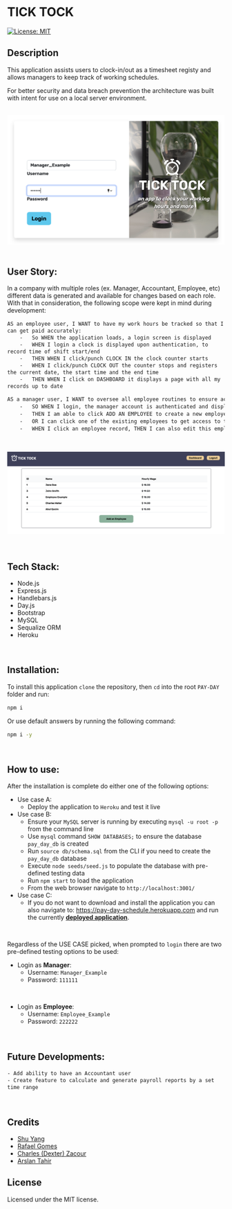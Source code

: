 # TICK TOCK
[![License: MIT](https://img.shields.io/badge/License-MIT-blue.svg)](https://opensource.org/licenses/MIT)
## Description
This application assists users to clock-in/out as a timesheet registy and allows managers to keep track of working schedules.
<!-- Work hours are then calculated with pay-rates (based on the authenticated user) to accurately display their pay-stub. -->
For better security and data breach prevention the architecture was built with intent for use on a local server environment.
<br /><br />

![Project Screenshot](./assests/images/Login.png)
<br /><br />

## User Story:
In a company with multiple roles (ex. Manager, Accountant, Employee, etc) different data is generated and available for changes based on each role. With that in consideration, the following scope were kept in mind during development:

    AS an employee user, I WANT to have my work hours be tracked so that I can get paid accurately:
        -   So WHEN the application loads, a login screen is displayed
        -	WHEN I login a clock is displayed upon authentication, to record time of shift start/end
        -   THEN WHEN I click/punch CLOCK IN the clock counter starts
        -	WHEN I click/punch CLOCK OUT the counter stops and registers the current date, the start time and the end time
        -   THEN WHEN I click on DASHBOARD it displays a page with all my records up to date
<!-- Calculate total hours worked, and display total after summary of worked hours minus any mandatory off time (ex. Break, lunch, etc). -->

```sh
AS a manager user, I WANT to oversee all employee routines to ensure accurate time records and work efficiency:
    -	SO WHEN I login, the manager account is authenticated and displays a DASHBOARD with employees ID, NAME and HOURLY WAGES
    -   THEN I am able to click ADD AN EMPLOYEE to create a new employee in my DATABASE
    -   OR I can click one of the existing employees to get access to their entire timesheet report
    -   WHEN I click an employee record, THEN I can also edit this employee’s base information and timesheet
```

<br />

![Project Screenshot](./assests/images/Manager_Dashboard.png)

<br />

<!-- ```sh
As an accountant, I want to view total work hours/vacation hours used to calculate pay of all employees
-	After login, accountant account is authenticated to give access to pay rates and work hours
-	After punch, display page with overview of employee/team’s time sheet
``` -->
## Tech Stack:

- Node.js
- Express.js
- Handlebars.js
- Day.js
- Bootstrap
- MySQL
- Sequalize ORM
- Heroku

<br />

## Installation:
To install this application `clone` the repository, then `cd` into the root `PAY-DAY` folder and run:
```sh
npm i
```
Or use default answers by running the following command:
```sh
npm i -y
```
<br />

## How to use:
After the installation is complete do either one of the following options:

- Use case A:
    - Deploy the application to `Heroku` and test it live
- Use case B:
    - Ensure your `MySQL` server is running by executing `mysql -u root -p` from the command line
    - Use `mysql` command `SHOW DATABASES;` to ensure the database `pay_day_db` is created
    - Run `source db/schema.sql` from the CLI if you need to create the `pay_day_db` database
    - Execute `node seeds/seed.js` to populate the database with pre-defined testing data
    - Run `npm start` to load the application
    - From the web browser navigate to `http://localhost:3001/`
- Use case C:
    - If you do not want to download and install the application you can also navigate to: https://pay-day-schedule.herokuapp.com and run the currently <strong>[deployed application](https://pay-day-schedule.herokuapp.com)</strong>.

<br />

Regardless of the USE CASE picked, when prompted to `login` there are two pre-defined testing options to be used:

- Login as <strong>Manager</strong>:
    - Username: `Manager_Example`
    - Password: `111111`

<br />

- Login as <strong>Employee</strong>:
    - Username: `Employee_Example`
    - Password: `222222`

<br />

## Future Developments:
    - Add ability to have an Accountant user
    - Create feature to calculate and generate payroll reports by a set time range

<br />

<!-- ## Support
Please spam our professor's github and pressure him into giving us a perfect score on all of our projects (including this one)! Last day of class is <insert date>, so don't hesitate to show your support before then. -->
## Credits
- [Shu Yang](https://github.com/NewChap2022)
- [Rafael Gomes](https://github.com/rfabreu)
- [Charles (Dexter) Zacour](https://github.com/DexZax)
- [Arslan Tahir](https://github.com/tahir-arslan)
## License
Licensed under the MIT license.
